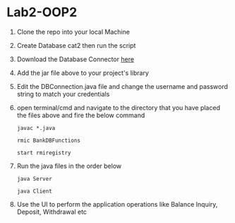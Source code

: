 # Lab2-OOP2

1. Clone the repo into your local Machine

2. Create Database cat2 then run the script

3. Download the Database Connector [here](https://cdn.mysql.com/archives/mysql-connector-java-8.0/mysql-connector-java-8.0.21.zip) 

4. Add the jar file above to your project's library

5. Edit the DBConnection.java file and change the username and password string to match your credentials

6. open terminal/cmd and navigate to the directory that you have placed the files above and fire the below command

   `javac *.java`

   `rmic BankDBFunctions`

   `start rmiregistry`

7. Run the java files in the order below

   `java Server`

   `java Client`

8. Use the UI to perform the application operations like Balance Inquiry, Deposit, Withdrawal etc 

